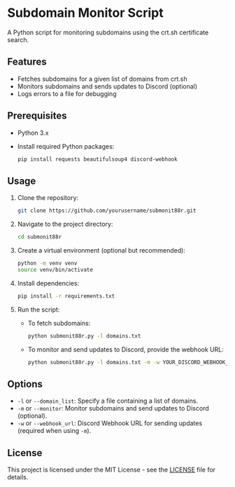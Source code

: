 # Subdomain Monitor Script

A Python script for monitoring subdomains using the crt.sh certificate search.

## Features

- Fetches subdomains for a given list of domains from crt.sh
- Monitors subdomains and sends updates to Discord (optional)
- Logs errors to a file for debugging

## Prerequisites

- Python 3.x
- Install required Python packages:

  ```bash
  pip install requests beautifulsoup4 discord-webhook
  ```

## Usage

1. Clone the repository:

   ```bash
   git clone https://github.com/yourusername/submonit88r.git
   ```

2. Navigate to the project directory:

   ```bash
   cd submonit88r
   ```

3. Create a virtual environment (optional but recommended):

   ```bash
   python -m venv venv
   source venv/bin/activate
   ```

4. Install dependencies:

   ```bash
   pip install -r requirements.txt
   ```

5. Run the script:

   - To fetch subdomains:

     ```bash
     python submonit88r.py -l domains.txt
     ```

   - To monitor and send updates to Discord, provide the webhook URL:

     ```bash
     python submonit88r.py -l domains.txt -m -w YOUR_DISCORD_WEBHOOK_URL
     ```

## Options

- `-l` or `--domain_list`: Specify a file containing a list of domains.
- `-m` or `--monitor`: Monitor subdomains and send updates to Discord (optional).
- `-w` or `--webhook_url`: Discord Webhook URL for sending updates (required when using `-m`).

## License

This project is licensed under the MIT License - see the [LICENSE](LICENSE) file for details.
